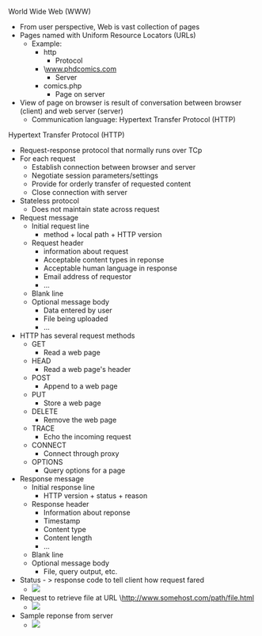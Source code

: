 World Wide Web (WWW)
 - From user perspective, Web is vast collection of pages
 - Pages named with Uniform Resource Locators (URLs)
	 - Example: 
		 - http
			 - Protocol
		- \www.phdcomics.com
			- Server
		- comics.php
			- Page on server
- View of page on browser is result of conversation between browser (client) and web server (server)
	- Communication language: Hypertext Transfer Protocol (HTTP)

Hypertext Transfer Protocol (HTTP)
 - Request-response protocol that normally runs over TCp 
 - For each request
	 - Establish connection between browser and server
	 - Negotiate session parameters/settings
	 - Provide for orderly transfer of requested content
	 - Close connection with server
- Stateless protocol 
	- Does not maintain state across request
- Request message
	- Initial request line
		- method + local path + HTTP version 
	- Request header
		- information about request
		- Acceptable content types in reponse
		- Acceptable human language in response
		- Email address of requestor
		- ...
	- Blank line 
	- Optional message body 
		- Data entered by user
		- File being uploaded
		- ...
- HTTP has several request methods
	- GET
		- Read a web page
	- HEAD
		- Read a web page's header
	- POST
		- Append to a web page
	- PUT 
		- Store a web page
	- DELETE 
		- Remove the web page
	- TRACE
		- Echo the incoming request
	- CONNECT
		- Connect through proxy 
	- OPTIONS
		- Query options for a page
- Response message
	- Initial response line
		- HTTP version + status + reason
	- Response header
		- Information about reponse
		- Timestamp
		- Content type
		- Content length 
		- ...
	- Blank line
	- Optional message body 
		- File, query output, etc.
- Status - > response code to tell client how request fared
	- ![](Pasted%20image%2020240424181416.png)
- Request to retrieve file at URL \http://www.somehost.com/path/file.html
	- ![](Pasted%20image%2020240424181513.png)
- Sample reponse from server
	- ![](Pasted%20image%2020240424181538.png)
